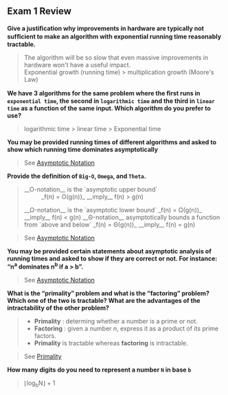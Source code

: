 ## Exam 1 Review

__Give a justiﬁcation why improvements in hardware are typically not sufﬁcient to make an algorithm with exponential running time reasonably tractable.__  
> The algorithm will be so slow that even massive improvements in hardware won't have a useful impact.  
> Exponential growth (running time) > multiplication growth (Moore's Law)

__We have 3 algorithms for the same problem where the ﬁrst runs in `exponential time`, the second in `logarithmic time` and the third in `linear time` as a function of the same input. Which algorithm do you prefer to use?__  
> logarithmic time &gt; linear time &gt; Exponential time  

__You may be provided running times of different algorithms and asked to show which running time dominates asymptotically__    
> See [Asymptotic Notation](laws.md#asymptotic-notation) 

__Provide the definition of `Big-O`, `Omega`, and `Theta`.__  
> <dl>
> <dt>__O-notation__ is the `asymptotic upper bound`</dt>  
> <dd>_f(n) = O(g(n))_ __imply__ f(n) > g(n)</dd>   
> <dl>
> __&Omega;-notation__ is the `asymptotic lower bound`  
> _f(n) = &Omega;(g(n))_ __imply__ f(n) < g(n)  
> __&Theta;-notation__ asymptotically bounds a function from `above and below`   
> _f(n) = &Theta;(g(n))_ __imply__ f(n) = g(n)  

> See [Asymptotic Notation](laws.md#asymptotic-notation) 

__You may be provided certain statements about asymptotic analysis of running times and asked to show if they are correct or not. For instance: “n<sup>a</sup> dominates n<sup>b</sup> if a > b”.__ 
> See [Asymptotic Notation](laws.md#asymptotic-notation) 

__What is the “primality” problem and what is the “factoring” problem? Which one of the two is tractable? What are the advantages of the intractability of the other problem?__  
> * __Primality__ : determing whether a number is a prime or not.  
> * __Factoring__ : given a number _n_, express it as a product of its prime factors.  
> * __Primality__ is tractable whereas __factoring__ is intractable.  

> See [Primality](laws.md#primality) 

__How many digits do you need to represent a number `N` in base `b`__  
> &lfloor;log<sub>b</sub>N&rfloor; + 1

